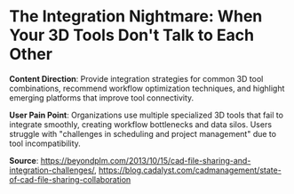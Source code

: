 # The Integration Nightmare: When Your 3D Tools Don't Talk to Each Other

**Content Direction**: Provide integration strategies for common 3D tool combinations, recommend workflow optimization techniques, and highlight emerging platforms that improve tool connectivity.

**User Pain Point**: Organizations use multiple specialized 3D tools that fail to integrate smoothly, creating workflow bottlenecks and data silos. Users struggle with "challenges in scheduling and project management" due to tool incompatibility.

**Source**: https://beyondplm.com/2013/10/15/cad-file-sharing-and-integration-challenges/, https://blog.cadalyst.com/cadmanagement/state-of-cad-file-sharing-collaboration
